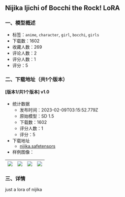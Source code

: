 ## Nijika Ijichi of Bocchi the Rock! LoRA
### 一、模型概述

- 标签：`anime`, `character`, `girl`, `bocchi`, `girls`
- 下载数：1602
- 收藏人数：269
- 评论人数：2
- 评分人数：1
- 评分：5

### 二、下载地址（共1个版本）

#### [版本1/共1个版本] v1.0

- 统计数据
  - 发布时间：2023-02-09T03:15:52.779Z
  - 原始模型：SD 1.5
  - 下载数：1602
  - 评分人数：1
  - 评分：5
- 下载地址
  - [nijika.safetensors](https://civitai.com/api/download/models/8889)
- 样例图像：

| <img src="https://image.civitai.com/xG1nkqKTMzGDvpLrqFT7WA/39bf41d1-ba5f-43a0-df49-606af0387b00/width=450/85019.jpeg" /> | <img src="https://image.civitai.com/xG1nkqKTMzGDvpLrqFT7WA/370dc983-741d-4e57-a6b5-1a26d3a46100/width=450/85023.jpeg" /> | <img src="https://image.civitai.com/xG1nkqKTMzGDvpLrqFT7WA/2aad9252-40de-41be-9aad-e3d8cf24b500/width=450/85022.jpeg" /> | <img src="https://image.civitai.com/xG1nkqKTMzGDvpLrqFT7WA/3021a559-6c50-4e43-06e7-9206f1b5de00/width=450/85021.jpeg" /> |
| ---- | ---- | ---- | ---- |


### 三、详情
<p>just a lora of nijika</p>